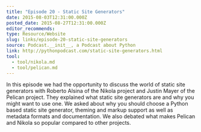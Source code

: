 ```yaml
---
title: "Episode 20 - Static Site Generators"
date: 2015-08-03T12:31:00.000Z
posted_date: 2015-08-27T12:31:00.000Z
editor_recommends:
type: Resource/Website
slug: links/episode-20-static-site-generators
source: Podcast.__init__, a Podcast about Python
link: http://pythonpodcast.com/static-site-generators.html
tool:
  - tool/nikola.md
  - tool/pelican.md
---
```

In this episode we had the opportunity to discuss the world of static site generators with Roberto Alsina of the Nikola project and Justin Mayer of the Pelican project. They explained what static site generators are and why you might want to use one. We asked about why you should choose a Python based static site generator, theming and markup support as well as metadata formats and documentation. We also debated what makes Pelican and Nikola so popular compared to other projects.



